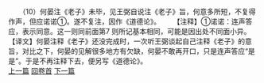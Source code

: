 　　（10）何晏注《老子》未毕，见王弼自说注《老子》旨，何意多所短，不复得作声，但应诺诺①。遂不复注，因作《道德论》。
　　【注释】①诺诺：连声答应，表示同意。这一则同前面第7 则所记基本相同，可能是因出处不同面小异。【译文】何晏注释《老子》还没完成时，一次听王弼谈起自己注释《老子》的意旨，对比之下，何晏的见解很多地方有欠缺，何晏不敢再开口，只是连声答应“是是”。于是不再注释下去，便另写《道德论》。
　　
<br>[上一篇](04_009) [回卷首](04_000) [下一篇](04_011)
